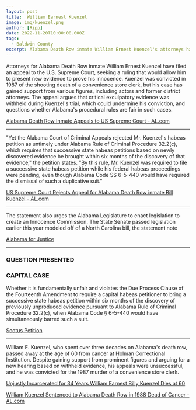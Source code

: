 ```yaml
---
layout: post
title:  William Earnest Kuenzel
image: img/kuenzel.png
author: [Ripp]
date: 2022-11-20T10:00:00.000Z
tags:
  - Baldwin County
excerpt: Alabama Death Row inmate William Ernest Kuenzel's attorneys have filed an appeal to the U.S. Supreme Court, seeking permission to present new evidence proving his innocence in the 1987 shooting death of a convenience store clerk. Despite gaining support from various figures, Kuenzel's appeals were unsuccessful, and he passed away from cancer after spending over three decades on death row.
---
```



Attorneys for Alabama Death Row inmate William Ernest Kuenzel have filed an appeal to the U.S. Supreme Court, seeking a ruling that would allow him to present new evidence to prove his innocence. Kuenzel was convicted in 1987 of the shooting death of a convenience store clerk, but his case has gained support from various figures, including actors and former district attorneys. The appeal argues that critical exculpatory evidence was withheld during Kuenzel's trial, which could undermine his conviction, and questions whether Alabama's procedural rules are fair in such cases.

[Alabama Death Row Inmate Appeals to US Supreme Court - AL.com](https://www.al.com/news/birmingham/2016/08/alabama_death_row_inmate_appea.html)

---

"Yet the Alabama Court of Criminal Appeals rejected Mr. Kuenzel's habeas petition as untimely under Alabama Rule of Criminal Procedure 32.2(c), which requires that successive state habeas petitions based on newly discovered evidence be brought within six months of the discovery of that evidence," the petition states. "By this rule, Mr. Kuenzel was required to file a successive state habeas petition while his federal habeas proceedings were pending, even though Alabama Code SS 6-5-440 would have required the dismissal of such a duplicative suit."


[US Supreme Court Rejects Appeal for Alabama Death Row inmate Bill Kuenzel - AL.com](https://www.al.com/news/birmingham/2016/10/us_supreme_court_rejects_appea.html)


----

The statement also urges the Alabama Legislature to enact legislation to create an Innocence Commission. The State Senate passed legislation earlier this year modeled off of a North Carolina bill, the statement note


[Alabama for Justice](https://alabamainjustice.com/)

----

### QUESTION PRESENTED 
### CAPITAL CASE 

Whether it is fundamentally unfair and violates the Due Process Clause of the Fourteenth Amendment to require a capital habeas petitioner to bring a successive state habeas petition within six months of the discovery of previously unproduced evidence pursuant to Alabama Rule of Criminal Procedure 32.2(c), when Alabama Code § 6-5-440 would have simultaneously barred such a suit.

[Scotus Petition](https://alabamainjustice.com/wp-content/uploads/2011/04/Scotus-Petition.pdf)

-----

William E. Kuenzel, who spent over three decades on Alabama's death row, passed away at the age of 60 from cancer at Holman Correctional Institution. Despite gaining support from prominent figures and arguing for a new hearing based on withheld evidence, his appeals were unsuccessful, and he was convicted for the 1987 murder of a convenience store clerk.

[Unjustly Incarcerated for 34 Years William Earnest Billy Kuenzel Dies at 60](https://alabamainjustice.com/unjustly-incarcerated-for-34-years-william-ernest-billy-kuenzel-dies-at-60/)

[William Kuenzel Sentenced to Alabama Death Row in 1988 Dead of Cancer - AL.com](https://www.al.com/news/2022/02/william-kuenzel-sentenced-to-alabama-death-row-in-1988-dead-of-cancer.html)

